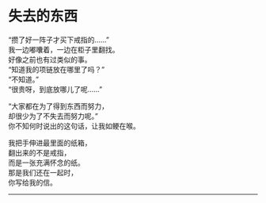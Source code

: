 # 失去的东西

“攒了好一阵子才买下戒指的……”\
我一边嘟囔着，一边在柜子里翻找。\
好像之前也有过类似的事。\
“知道我的项链放在哪里了吗？”\
“不知道。”\
“很贵呀，到底放哪儿了呢……”

“大家都在为了得到东西而努力，\
却很少为了不失去而努力呢。”\
你不知何时说出的这句话，让我如鲠在喉。

我把手伸进最里面的纸箱，\
翻出来的不是戒指，\
而是一张充满怀念的纸。\
那是我们还在一起时，\
你写给我的信。

---

